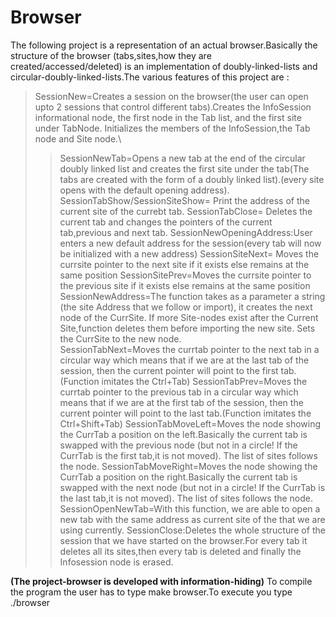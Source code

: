 # Browser
The following project is a representation of an actual browser.Basically the structure of the browser (tabs,sites,how they are created/accessed/deleted) is an implementation of doubly-linked-lists and circular-doubly-linked-lists.The various features of this project are :

>SessionNew=Creates a session on the browser(the user can open upto 2 sessions that control different tabs).Creates the InfoSession informational node, the first node in the Tab list, and the first site under TabNode.  Initializes the members of the InfoSession,the Tab node and Site node.\ 
>>SessionNewTab=Opens a new tab at the end of the circular doubly linked list and creates the first site under the tab(The tabs are created with the form of a doubly linked list).(every site opens with the default opening address).
>>SessionTabShow/SessionSiteShow= Print the address of the current site of the currebt tab.
>>SessionTabClose= Deletes the current tab and changes the pointers of the current tab,previous and next tab.
>>SessionNewOpeningAddress:User enters a new default address for the session(every tab will now be initialized with a new address)
>>SessionSiteNext= Moves the currsite pointer to the next site if it exists else remains at the same position
>>SessionSitePrev=Moves the currsite pointer to the previous site if it exists else remains at the same position
>>SessionNewAddress=The function takes as a parameter a string (the site Address that we follow or import), it creates the next node of the CurrSite. If more Site-nodes exist after the Current Site,function deletes them before importing the new site. Sets the CurrSite to the new node.  
>>SessionTabNext=Moves the currtab pointer to the next tab in a circular way which means that if we are at the last tab of the session, then the current pointer will point to the first tab.(Function imitates the Ctrl+Tab)
>>SessionTabPrev=Moves the currtab pointer to the previous tab in a circular way which means that if we are at the first tab of the session, then the current pointer will point to the last tab.(Function imitates the Ctrl+Shift+Tab)
>>SessionTabMoveLeft=Moves the node showing the CurrTab a position on the left.Basically the current tab is swapped with the previous node (but not in a circle! If the CurrTab is the first tab,it is not moved). The list of sites follows the node.
>>SessionTabMoveRight=Moves the node showing the CurrTab a position on the right.Basically the current tab is swapped with the next  node (but not in a circle! If the CurrTab is the last tab,it is not moved). The list of sites follows the node.
>>SessionOpenNewTab=With this function, we are able to open a new tab with the same address as current site of the that we are using currently.
>>SessionClose:Deletes the whole structure of the session that we have started on the browser.For every tab it deletes all its sites,then every tab is deleted and finally the Infosession node is erased.

******(The project-browser is developed with information-hiding)******
To compile the program the user has to type make browser.To execute you type ./browser
